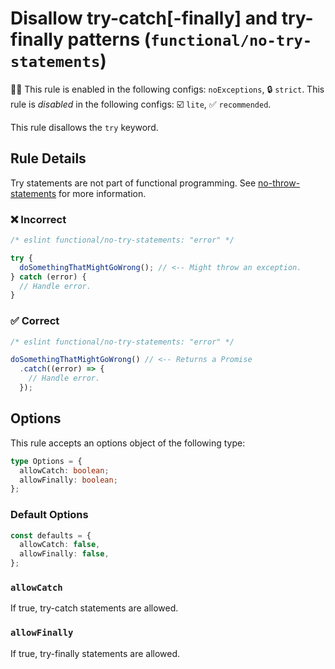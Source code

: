 # Disallow try-catch[-finally] and try-finally patterns (`functional/no-try-statements`)

💼🚫 This rule is enabled in the following configs: `noExceptions`, 🔒 `strict`. This rule is _disabled_ in the following configs: ☑️ `lite`, ✅ `recommended`.

<!-- end auto-generated rule header -->

This rule disallows the `try` keyword.

## Rule Details

Try statements are not part of functional programming. See [no-throw-statements](./no-throw-statements.md) for more information.

### ❌ Incorrect

<!-- eslint-skip -->

```js
/* eslint functional/no-try-statements: "error" */

try {
  doSomethingThatMightGoWrong(); // <-- Might throw an exception.
} catch (error) {
  // Handle error.
}
```

### ✅ Correct

```js
/* eslint functional/no-try-statements: "error" */

doSomethingThatMightGoWrong() // <-- Returns a Promise
  .catch((error) => {
    // Handle error.
  });
```

## Options

This rule accepts an options object of the following type:

```ts
type Options = {
  allowCatch: boolean;
  allowFinally: boolean;
};
```

### Default Options

```ts
const defaults = {
  allowCatch: false,
  allowFinally: false,
};
```

### `allowCatch`

If true, try-catch statements are allowed.

### `allowFinally`

If true, try-finally statements are allowed.
